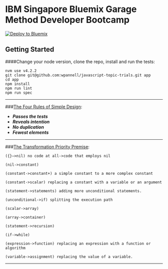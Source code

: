 # IBM Singapore Bluemix Garage Method Developer Bootcamp

[![Deploy to Bluemix](https://bluemix.net/deploy/button.png)](https://bluemix.net/deploy?repository=https://github.com/wpannell/ibm-singapore-garage-dev-bootcamp.git)
## Getting Started

####Change your node version, clone the repo, install and run the tests:

````
nvm use v4.2.2
git clone git@github.com:wpannell/javascript-topic-trials.git app
cd app
npm install
npm run lint
npm run spec
````

___

###[The Four Rules of Simple Design](https://martinfowler.com/bliki/BeckDesignRules.html):

* **_Passes the tests_**
* **_Reveals intention_**
* **_No duplication_**
* **_Fewest elements_**

___

###[The Transformation Priority Premise](https://8thlight.com/blog/uncle-bob/2013/05/27/TheTransformationPriorityPremise.html):

````
({}–>nil) no code at all->code that employs nil

(nil->constant)

(constant->constant+) a simple constant to a more complex constant

(constant->scalar) replacing a constant with a variable or an argument

(statement->statements) adding more unconditional statements.

(unconditional->if) splitting the execution path

(scalar->array)

(array->container)

(statement->recursion)

(if->while)

(expression->function) replacing an expression with a function or algorithm

(variable->assignment) replacing the value of a variable.
````

___
